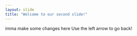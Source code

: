 ```yaml
---
layout: slide
title: "Welcome to our second slide!"
---
```

imma make some changes here 
Use the left arrow to go back!
